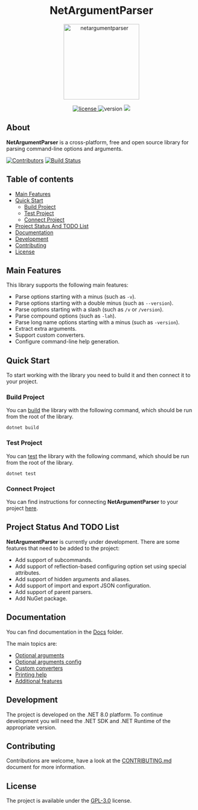 <h1 align="center">NetArgumentParser</h1>
<p align="center">
  <img alt="netargumentparser" height="200" src="https://i.giphy.com/media/v1.Y2lkPTc5MGI3NjExOXFmc21tZjN4OGY2cXRyaTNqdzQwdHY3ZmRyOXdib240cmY5M2hsZCZlcD12MV9pbnRlcm5hbF9naWZfYnlfaWQmY3Q9Zw/z5zWcuq8qDfrl9B3Tp/giphy.gif" />
</p>

<p align="center">
  <a href="https://github.com/yakovypg/NetArgumentParser/blob/main/LICENSE">
    <img src="https://img.shields.io/badge/License-GPLv3-darkyellow.svg" alt="license" />
  </a>
  <img src="https://img.shields.io/badge/Version-0.0.1-red.svg" alt="version" />
  <img src="https://img.shields.io/badge/C%23-.NET 8-blue" />
</p>

## About
**NetArgumentParser** is a cross-platform, free and open source library for parsing command-line options and arguments.

[![Contributors](https://img.shields.io/github/contributors/yakovypg/NetArgumentParser)](https://github.com/yakovypg/NetArgumentParser/graphs/contributors)
[![Build Status](https://img.shields.io/github/actions/workflow/status/yakovypg/NetArgumentParser/dotnet.yml?branch=main)](https://github.com/yakovypg/NetArgumentParser/actions/workflows/dotnet.yml?query=branch%3Amain)

## Table of contents
*    [Main Features](#main-features)
*    [Quick Start](#quick-start)
     *    [Build Project](#build-project)
     *    [Test Project](#test-project)
     *    [Connect Project](#connect-project)
*    [Project Status And TODO List](#project-status-and-todo-list)
*    [Documentation](#documentation)
*    [Development](#development)
*    [Contributing](#contributing)
*    [License](#license)

## Main Features
This library supports the following main features:
- Parse options starting with a minus (such as `-v`).
- Parse options starting with a double minus (such as `--version`).
- Parse options starting with a slash (such as `/v` or `/version`).
- Parse compound options (such as `-lah`).
- Parse long name options starting with a minus (such as `-version`).
- Extract extra arguments.
- Support custom converters.
- Configure command-line help generation.

## Quick Start
To start working with the library you need to build it and then connect it to your project.

### Build Project
You can [build](https://learn.microsoft.com/en-us/dotnet/core/tools/dotnet-build) the library with the following command, which should be run from the root of the library.
```
dotnet build
```

### Test Project
You can [test](https://learn.microsoft.com/en-us/dotnet/core/tools/dotnet-test) the library with the following command, which should be run from the root of the library.
```
dotnet test
```

### Connect Project
You can find instructions for connecting **NetArgumentParser** to your project [here](Docs/ConnectProject.md).

## Project Status And TODO List
**NetArgumentParser** is currently under development. There are some features that need to be added to the project:
- Add support of subcommands.
- Add support of reflection-based configuring option set using special attributes.
- Add support of hidden arguments and aliases.
- Add support of import and export JSON configuration.
- Add support of parent parsers.
- Add NuGet package.

## Documentation
You can find documentation in the [Docs](Docs) folder.

The main topics are:
- [Optional arguments](Docs/OptionalArguments.md)
- [Optional arguments config](Docs/OptionalArgumentsConfig.md)
- [Custom converters](Docs/CustomConverters.md)
- [Printing help](Docs/PrintingHelp.md)
- [Additional features](Docs/AdditionalFeatures.md)

## Development
The project is developed on the .NET 8.0 platform. To continue development you will need the .NET SDK and .NET Runtime of the appropriate version.

## Contributing
Contributions are welcome, have a look at the [CONTRIBUTING.md](CONTRIBUTING.md) document for more information.

## License
The project is available under the [GPL-3.0](LICENSE) license.
